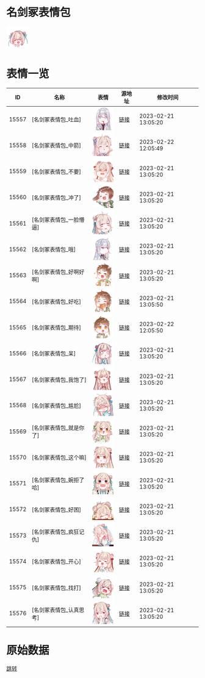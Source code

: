 # 名剑冢表情包

<img src="./cover.png" height="60" alt="cover" />

# 表情一览

|ID|名称|表情|源地址|修改时间|
|----|----|----|----|----|
|15557|[名剑冢表情包_吐血]|<img src="./pic/015557_%5B名剑冢表情包_吐血%5D.png" height="60" alt="吐血"/>|[链接](https://i0.hdslb.com/bfs/garb/4637abeb4f6562b59aebfdde7eea0d836b2c0d6e.png)|2023-02-21 13:05:20|
|15558|[名剑冢表情包_中箭]|<img src="./pic/015558_%5B名剑冢表情包_中箭%5D.png" height="60" alt="中箭"/>|[链接](https://i0.hdslb.com/bfs/garb/d7b9137920266c953d4b0d9c0f56ab66ea644b71.png)|2023-02-22 12:05:49|
|15559|[名剑冢表情包_不要]|<img src="./pic/015559_%5B名剑冢表情包_不要%5D.png" height="60" alt="不要"/>|[链接](https://i0.hdslb.com/bfs/garb/594cc788f40fe6c75606d68fb8a6b4d1a02d4852.png)|2023-02-21 13:05:20|
|15560|[名剑冢表情包_冲了]|<img src="./pic/015560_%5B名剑冢表情包_冲了%5D.png" height="60" alt="冲了"/>|[链接](https://i0.hdslb.com/bfs/garb/edde3e966ee3056f6561ef6247a4f51928e5a551.png)|2023-02-21 13:05:20|
|15561|[名剑冢表情包_一脸懵逼]|<img src="./pic/015561_%5B名剑冢表情包_一脸懵逼%5D.png" height="60" alt="一脸懵逼"/>|[链接](https://i0.hdslb.com/bfs/garb/e2b44ba06fa2c6250974625b769e1a58826c7224.png)|2023-02-21 13:05:20|
|15562|[名剑冢表情包_哦]|<img src="./pic/015562_%5B名剑冢表情包_哦%5D.png" height="60" alt="哦"/>|[链接](https://i0.hdslb.com/bfs/garb/3fb5e865767c91562d9efe16f0fcaf91aa0dc1ba.png)|2023-02-21 13:05:20|
|15563|[名剑冢表情包_好啊好啊]|<img src="./pic/015563_%5B名剑冢表情包_好啊好啊%5D.png" height="60" alt="好啊好啊"/>|[链接](https://i0.hdslb.com/bfs/garb/bc03ebdf9bb71348495d8bab29c357a4cdbb8a62.png)|2023-02-21 13:05:20|
|15564|[名剑冢表情包_好吃]|<img src="./pic/015564_%5B名剑冢表情包_好吃%5D.png" height="60" alt="好吃"/>|[链接](https://i0.hdslb.com/bfs/garb/30fa8be22fe089f8921a310400288fb8ad08fc4e.png)|2023-02-21 13:05:50|
|15565|[名剑冢表情包_期待]|<img src="./pic/015565_%5B名剑冢表情包_期待%5D.png" height="60" alt="期待"/>|[链接](https://i0.hdslb.com/bfs/garb/94bf0d5d8bd752262c44b483712be4bfe10ee658.png)|2023-02-22 12:05:50|
|15566|[名剑冢表情包_呆]|<img src="./pic/015566_%5B名剑冢表情包_呆%5D.png" height="60" alt="呆"/>|[链接](https://i0.hdslb.com/bfs/garb/95ff0497cf0d82dd48869e3ba9699bbf2977f813.png)|2023-02-21 13:05:20|
|15567|[名剑冢表情包_我饱了]|<img src="./pic/015567_%5B名剑冢表情包_我饱了%5D.png" height="60" alt="我饱了"/>|[链接](https://i0.hdslb.com/bfs/garb/f5a796284677f7f8d4415f331c9503f274244020.png)|2023-02-21 13:05:20|
|15568|[名剑冢表情包_尴尬]|<img src="./pic/015568_%5B名剑冢表情包_尴尬%5D.png" height="60" alt="尴尬"/>|[链接](https://i0.hdslb.com/bfs/garb/99dc26863476d0fbd31120f2ede8e98a4d31bcf6.png)|2023-02-21 13:05:20|
|15569|[名剑冢表情包_就是你了]|<img src="./pic/015569_%5B名剑冢表情包_就是你了%5D.png" height="60" alt="就是你了"/>|[链接](https://i0.hdslb.com/bfs/garb/fe8d7f0b0d65c540206c55aa367c9c67425cef76.png)|2023-02-21 13:05:20|
|15570|[名剑冢表情包_这个嘛]|<img src="./pic/015570_%5B名剑冢表情包_这个嘛%5D.png" height="60" alt="这个嘛"/>|[链接](https://i0.hdslb.com/bfs/garb/3d87a983cbc1b06ef03b67030790c4c09ef11f55.png)|2023-02-21 13:05:20|
|15571|[名剑冢表情包_婉拒了哈]|<img src="./pic/015571_%5B名剑冢表情包_婉拒了哈%5D.png" height="60" alt="婉拒了哈"/>|[链接](https://i0.hdslb.com/bfs/garb/6063a1c36761bd79c4b628acdada296e3ced2a17.png)|2023-02-21 13:05:20|
|15572|[名剑冢表情包_好困]|<img src="./pic/015572_%5B名剑冢表情包_好困%5D.png" height="60" alt="好困"/>|[链接](https://i0.hdslb.com/bfs/garb/50fcc57293024d7e3deda60ef95ffe04ce3eb145.png)|2023-02-21 13:05:20|
|15573|[名剑冢表情包_疯狂记仇]|<img src="./pic/015573_%5B名剑冢表情包_疯狂记仇%5D.png" height="60" alt="疯狂记仇"/>|[链接](https://i0.hdslb.com/bfs/garb/ce2eae8debb1d54db7c10170330b9eed3455603d.png)|2023-02-21 13:05:20|
|15574|[名剑冢表情包_开心]|<img src="./pic/015574_%5B名剑冢表情包_开心%5D.png" height="60" alt="开心"/>|[链接](https://i0.hdslb.com/bfs/garb/bf7c0e6593c200d101f64e79d3b0471ba1b0bd43.png)|2023-02-21 13:05:20|
|15575|[名剑冢表情包_找打]|<img src="./pic/015575_%5B名剑冢表情包_找打%5D.png" height="60" alt="找打"/>|[链接](https://i0.hdslb.com/bfs/garb/823fded028640e3fb99e8d3d407e8d366529ac10.png)|2023-02-21 13:05:20|
|15576|[名剑冢表情包_认真思考]|<img src="./pic/015576_%5B名剑冢表情包_认真思考%5D.png" height="60" alt="认真思考"/>|[链接](https://i0.hdslb.com/bfs/garb/8e3ebe6ceaec6a4b88836ad197ee4b2fe3a36e93.png)|2023-02-21 13:05:20|

# 原始数据

[跳转](./raw.json)

